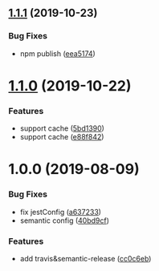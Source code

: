 ## [1.1.1](https://github.com/searchfe/gulp-parser-inline/compare/v1.1.0...v1.1.1) (2019-10-23)


### Bug Fixes

* npm publish ([eea5174](https://github.com/searchfe/gulp-parser-inline/commit/eea5174064d67e8b7ac6d8e605fb0ff50a7061f1))

# [1.1.0](https://github.com/searchfe/gulp-parser-inline/compare/v1.0.0...v1.1.0) (2019-10-22)


### Features

* support cache ([5bd1390](https://github.com/searchfe/gulp-parser-inline/commit/5bd139061e9c0a94b01b6c3412f6d348548039a6))
* support cache ([e88f842](https://github.com/searchfe/gulp-parser-inline/commit/e88f84284d024445301fc3d32ffeeef4595a473d))

# 1.0.0 (2019-08-09)


### Bug Fixes

* fix jestConfig ([a637233](https://github.com/searchfe/gulp-parser-inline/commit/a637233))
* semantic config ([40bd9cf](https://github.com/searchfe/gulp-parser-inline/commit/40bd9cf))


### Features

* add travis&semantic-release ([cc0c6eb](https://github.com/searchfe/gulp-parser-inline/commit/cc0c6eb))
